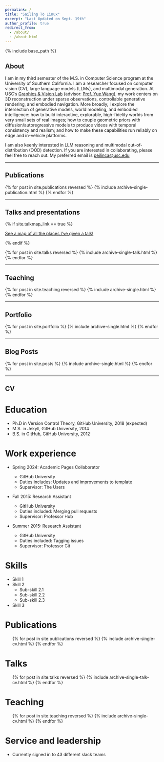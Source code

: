 ```yaml
---
permalink: /
title: "Sailing To Linux"
excerpt: "Last Updated on Sept. 19th"
author_profile: true
redirect_from: 
  - /about/
  - /about.html
---
```

{% include base_path %}
<span id="about"></span>
## About

I am in my third semester of the M.S. in Computer Science program at the University of Southern California. I am a researcher focused on computer vision (CV), large language models (LLMs), and multimodal generation. At USC’s [Graphics & Vision Lab](https://usc-gvl.github.io/) (advisor: [Prof. Yue Wang](https://yuewang.xyz/)), my work centers on 3D reconstruction under sparse observations, controllable generative rendering, and embodied navigation. More broadly, I explore the intersection of generative models, world modeling, and embodied intelligence: how to build interactive, explorable, high-fidelity worlds from very small sets of real images; how to couple geometric priors with diffusion/autoregressive models to produce videos with temporal consistency and realism; and how to make these capabilities run reliably on edge and in-vehicle platforms.

I am also keenly interested in LLM reasoning and multimodal out-of-distribution (OOD) detection. If you are interested in collaborating, please feel free to reach out. My preferred email is [peilinca@usc.edu](peilinca@usc.edu)

<hr />

<span id="publications"></span>
## Publications

<!-- New style rendering if publication categories are defined -->
{% for post in site.publications reversed %}
  {% include archive-single-publication.html %}
{% endfor %}

<hr />

<span id="talks"></span>
## Talks and presentations

{% if site.talkmap_link == true %}

<p style="text-decoration:underline;"><a href="/talkmap.html">See a map of all the places I've given a talk!</a></p>

{% endif %}

{% for post in site.talks reversed %}
  {% include archive-single-talk.html %}
{% endfor %}

<hr />

<span id="teaching"></span>
## Teaching

{% for post in site.teaching reversed %}
  {% include archive-single.html %}
{% endfor %}

<hr />

<span id="portfolio"></span>
## Portfolio

{% for post in site.portfolio %}
  {% include archive-single.html %}
{% endfor %}

<hr />

<span id="blog"></span>
## Blog Posts

{% for post in site.posts %}
  {% include archive-single.html %}
{% endfor %}

<hr />

<span id="cv"></span>
## CV

Education
======
* Ph.D in Version Control Theory, GitHub University, 2018 (expected)
* M.S. in Jekyll, GitHub University, 2014
* B.S. in GitHub, GitHub University, 2012

Work experience
======
* Spring 2024: Academic Pages Collaborator
  * GitHub University
  * Duties includes: Updates and improvements to template
  * Supervisor: The Users

* Fall 2015: Research Assistant
  * GitHub University
  * Duties included: Merging pull requests
  * Supervisor: Professor Hub

* Summer 2015: Research Assistant
  * GitHub University
  * Duties included: Tagging issues
  * Supervisor: Professor Git
  
Skills
======
* Skill 1
* Skill 2
  * Sub-skill 2.1
  * Sub-skill 2.2
  * Sub-skill 2.3
* Skill 3

Publications
======
  <ul>{% for post in site.publications reversed %}
    {% include archive-single-cv.html %}
  {% endfor %}</ul>
  
Talks
======
  <ul>{% for post in site.talks reversed %}
    {% include archive-single-talk-cv.html  %}
  {% endfor %}</ul>
  
Teaching
======
  <ul>{% for post in site.teaching reversed %}
    {% include archive-single-cv.html %}
  {% endfor %}</ul>
  
Service and leadership
======
* Currently signed in to 43 different slack teams
